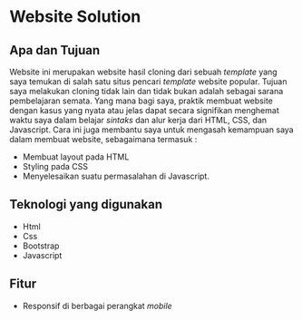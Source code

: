 # Website Solution

## Apa dan Tujuan

Website ini merupakan website hasil cloning dari sebuah _template_ yang saya temukan di salah satu situs pencari _template_ website popular. Tujuan saya melakukan cloning tidak lain dan tidak bukan adalah sebagai sarana pembelajaran semata. Yang mana bagi saya, praktik membuat website dengan kasus yang nyata atau jelas dapat secara signifikan menghemat waktu saya dalam belajar _sintaks_ dan alur kerja dari HTML, CSS, dan Javascript. Cara ini juga membantu saya untuk mengasah kemampuan saya dalam membuat website, sebagaimana termasuk :

-   Membuat layout pada HTML
-   Styling pada CSS
-   Menyelesaikan suatu permasalahan di Javascript.

## Teknologi yang digunakan

-   Html
-   Css
-   Bootstrap
-   Javascript

## Fitur

-   Responsif di berbagai perangkat _mobile_
